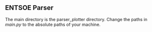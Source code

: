 ## ENTSOE Parser

The main directory is the parser_plotter directory. Change the paths in *main.py* to the absolute paths of your machine.
